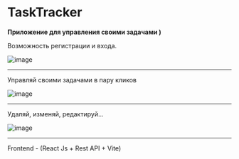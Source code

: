 # TaskTracker 
**Приложение для управления своими задачами )**


Возможность регистрации и входа.

  ![image](https://github.com/user-attachments/assets/358b6d5a-eda7-4287-85c3-98c57fb12d83)

  ___

Управляй своими задачами в пару кликов

![image](https://github.com/user-attachments/assets/744d1d86-6ab9-4438-b6ce-673195ec88d0)
___

Удаляй, изменяй, редактируй...

![image](https://github.com/user-attachments/assets/b13ea5fc-4aff-4611-a226-2561bc94618f)


___

Frontend - (React Js + Rest API + Vite)

